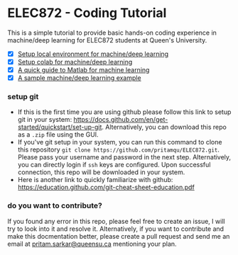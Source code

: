 # ELEC872 - Coding Tutorial

This is a simple tutorial to provide basic hands-on coding experience in machine/deep learning for ELEC872 students at Queen's University.

- [x] [Setup local environment for machine/deep learning](./ENVIRONMENT_SETUP.md)
- [x] [Setup colab for machine/deep learning](./colab_setups.ipynb)
- [x] [A quick guide to Matlab for machine learning](./matlab/)
- [x] [A sample machine/deep learning example](./SAMPLE.md)

### setup git
- If this is the first time you are using github please follow this link to setup git in your system: https://docs.github.com/en/get-started/quickstart/set-up-git. Alternatively, you can download this repo as a `.zip` file using the GUI.
- If you've git setup in your system, you can run this command to clone this repository `git clone https://github.com/pritamqu/ELEC872.git`. Please pass your username and password in the next step. Alternatively, you can directly login if `ssh` keys are configured. Upon successful connection, this repo will be downloaded in your system. 
- Here is another link to quickly familiarize with github: https://education.github.com/git-cheat-sheet-education.pdf

### do you want to contribute?
If you found any error in this repo, please feel free to create an issue, I will try to look into it and resolve it. Alternatively, if you want to contribute and make this docmentation better, please create a pull request and send me an email at pritam.sarkar@queensu.ca mentioning your plan.
